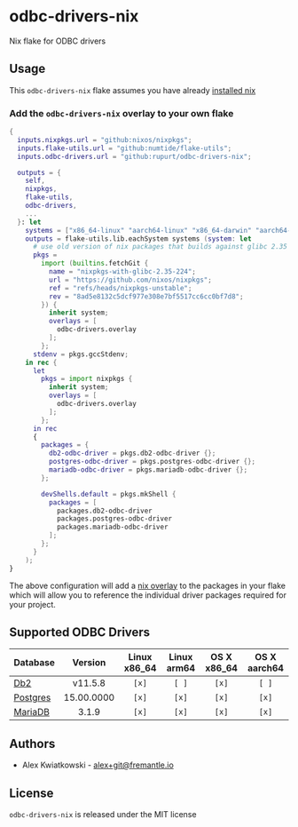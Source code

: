 # odbc-drivers-nix

Nix flake for ODBC drivers

## Usage

This `odbc-drivers-nix` flake assumes you have already [installed nix](https://determinate.systems/posts/determinate-nix-installer)

### Add the `odbc-drivers-nix` overlay to your own flake

```nix
{
  inputs.nixpkgs.url = "github:nixos/nixpkgs";
  inputs.flake-utils.url = "github:numtide/flake-utils";
  inputs.odbc-drivers.url = "github:rupurt/odbc-drivers-nix";

  outputs = {
    self,
    nixpkgs,
    flake-utils,
    odbc-drivers,
    ...
  }: let
    systems = ["x86_64-linux" "aarch64-linux" "x86_64-darwin" "aarch64-darwin"];
    outputs = flake-utils.lib.eachSystem systems (system: let
      # use old version of nix packages that builds against glibc 2.35
      pkgs =
        import (builtins.fetchGit {
          name = "nixpkgs-with-glibc-2.35-224";
          url = "https://github.com/nixos/nixpkgs";
          ref = "refs/heads/nixpkgs-unstable";
          rev = "8ad5e8132c5dcf977e308e7bf5517cc6cc0bf7d8";
        }) {
          inherit system;
          overlays = [
            odbc-drivers.overlay
          ];
        };
      stdenv = pkgs.gccStdenv;
    in rec {
      let
        pkgs = import nixpkgs {
          inherit system;
          overlays = [
            odbc-drivers.overlay
          ];
        };
      in rec
      {
        packages = {
          db2-odbc-driver = pkgs.db2-odbc-driver {};
          postgres-odbc-driver = pkgs.postgres-odbc-driver {};
          mariadb-odbc-driver = pkgs.mariadb-odbc-driver {};
        };

        devShells.default = pkgs.mkShell {
          packages = [
            packages.db2-odbc-driver
            packages.postgres-odbc-driver
            packages.mariadb-odbc-driver
          ];
        };
      }
    );
}
```

The above configuration will add a [nix overlay](https://nixos.wiki/wiki/Overlays) to the
packages in your flake which will allow you to reference the individual driver packages
required for your project.

## Supported ODBC Drivers

| Database                                                                                        | Version    | Linux x86_64 | Linux arm64 | OS X x86_64 | OS X aarch64 |
| ----------------------------------------------------------------------------------------------- | :--------: | :----------: | :---------: | :---------: | :----------: |
| [Db2](https://public.dhe.ibm.com/ibmdl/export/pub/software/data/db2/drivers/odbc_cli)           | v11.5.8    | `[x]`        | `[ ]`       | `[x]`       | `[ ]`        |
| [Postgres](https://www.postgresql.org/download)                                                 | 15.00.0000 | `[x]`        | `[x]`       | `[x]`       | `[x]`        |
| [MariaDB](https://mariadb.com/kb/en/mariadb-connector-odbc)                                     | 3.1.9      | `[x]`        | `[x]`       | `[x]`       | `[x]`        |

## Authors

- Alex Kwiatkowski - alex+git@fremantle.io

## License

`odbc-drivers-nix` is released under the MIT license
